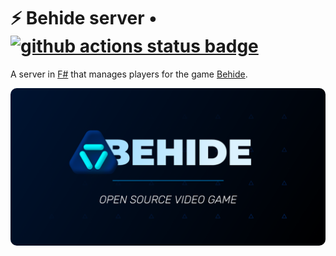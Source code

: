 # ⚡ Behide server • [![github actions status badge](https://github.com/behide-game/behide-server/actions/workflows/tests.yml/badge.svg)](https://github.com/behide-game/behide-server/actions/workflows/tests.yml)

A server in [F#](https://fsharp.org/) that manages players for the game [Behide](https://gitlab.com/carne-8/behide).

<img src="./Assets/Presentation card.png"
     alt="Behide, open source video game"
     style="border-radius: 10px" />
